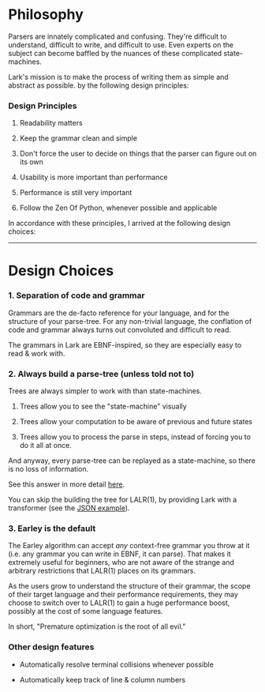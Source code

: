 # Philosophy

Parsers are innately complicated and confusing. They're difficult to understand, difficult to write, and difficult to use. Even experts on the subject can become baffled by the nuances of these complicated state-machines.

Lark's mission is to make the process of writing them as simple and abstract as possible. by the following design principles:

### Design Principles

1. Readability matters

2. Keep the grammar clean and simple

2. Don't force the user to decide on things that the parser can figure out on its own

4. Usability is more important than performance

5. Performance is still very important

6. Follow the Zen Of Python, whenever possible and applicable


In accordance with these principles, I arrived at the following design choices:

-----------

# Design Choices

### 1. Separation of code and grammar

Grammars are the de-facto reference for your language, and for the structure of your parse-tree. For any non-trivial language, the conflation of code and grammar always turns out convoluted and difficult to read.

The grammars in Lark are EBNF-inspired, so they are especially easy to read & work with.

### 2. Always build a parse-tree (unless told not to)

Trees are always simpler to work with than state-machines.

1. Trees allow you to see the "state-machine" visually

2. Trees allow your computation to be aware of previous and future states

3. Trees allow you to process the parse in steps, instead of forcing you to do it all at once.

And anyway, every parse-tree can be replayed as a state-machine, so there is no loss of information.

See this answer in more detail [here](https://github.com/erezsh/lark/issues/4).

You can skip the building the tree for LALR(1), by providing Lark with a transformer (see the [JSON example](https://github.com/erezsh/lark/blob/master/examples/json_parser.py)).

### 3. Earley is the default

The Earley algorithm can accept *any* context-free grammar you throw at it (i.e. any grammar you can write in EBNF, it can parse). That makes it extremely useful for beginners, who are not aware of the strange and arbitrary restrictions that LALR(1) places on its grammars.

As the users grow to understand the structure of their grammar, the scope of their target language and their performance requirements, they may choose to switch over to LALR(1) to gain a huge performance boost, possibly at the cost of some language features.

In short, "Premature optimization is the root of all evil."

### Other design features

- Automatically resolve terminal collisions whenever possible

- Automatically keep track of line & column numbers

